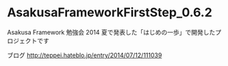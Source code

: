 AsakusaFrameworkFirstStep_0.6.2
===============================

Asakusa Framework 勉強会 2014 夏で発表した「はじめの一歩」で開発したプロジェクトです

ブログ
http://teppei.hateblo.jp/entry/2014/07/12/111039
